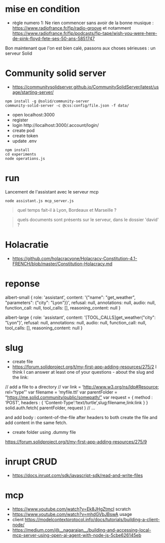 # mise en condition
- règle numero 1: Ne rien commencer sans avoir de la bonne musique : https://www.radiofrance.fr/fip/radio-groove
et notamment https://www.radiofrance.fr/fip/podcasts/fip-tape/wish-you-were-here-de-pink-floyd-fete-ses-50-ans-5851747

Bon maintenant que l'on est bien calé, passons aux choses sérieuses : 
un serveur Solid

# Community solid server
- https://communitysolidserver.github.io/CommunitySolidServer/latest/usage/starting-server/

```
npm install -g @solid/community-server
community-solid-server -c @css:config/file.json -f data/

```
- open localhost:3000
- register
- login http://localhost:3000/.account/login/
- create pod
- create token
- update .env

```
npm install
cd experiments
node operations.js
```



# run
Lancement de l'assistant avec le serveur mcp

`node assistant.js mcp_server.js`

> quel temps fait-il à Lyon, Bordeaux et Marseille ?

> quels documents sont présents sur le serveur, dans le dossier 'david' ?


# Holacratie
- https://github.com/holacracyone/Holacracy-Constitution-4.1-FRENCH/blob/master/Constitution-Holacracy.md

# reponse 
albert-small
{
  role: 'assistant',
  content: '{"name": "get_weather", "parameters": {"city": "Lyon"}}',
  refusal: null,
  annotations: null,
  audio: null,
  function_call: null,
  tool_calls: [],
  reasoning_content: null
}

albert-large
{
  role: 'assistant',
  content: '[TOOL_CALLS]get_weather{"city": "Lyon"}',
  refusal: null,
  annotations: null,
  audio: null,
  function_call: null,
  tool_calls: [],
  reasoning_content: null
}


# slug
- create file
- https://forum.solidproject.org/t/my-first-app-adding-resources/275/2
I think I can answer at least one of your questions - about the slug and the link:

// add a file to a directory
//
var link = ‘http://www.w3.org/ns/ldp#Resource; rel=“type”’
var filename = ‘myfile.ttl’
var parentFolder = “https://me.solid.community/public/somepath/”
var request = {
method : ‘POST’,
headers : { ‘Content-Type’:‘text/turtle’,slug:filename,link:link }
}
solid.auth.fetch( parentFolder, request ) // …

and add body : content-of-the-file after headers to both create the file and add content in the same fetch.

- create folder using .dummy file

https://forum.solidproject.org/t/my-first-app-adding-resources/275/9

# inrupt CRUD
- https://docs.inrupt.com/sdk/javascript-sdk/read-and-write-files

# mcp
- https://www.youtube.com/watch?v=Ek8JHgZtmcI scratch
- https://www.youtube.com/watch?v=mhdGVbJBswA usage
- client https://modelcontextprotocol.info/docs/tutorials/building-a-client-node/
- https://medium.com/@__nagarajan__/building-and-accessing-local-mcp-server-using-open-ai-agent-with-node-js-5cbe626145eb
